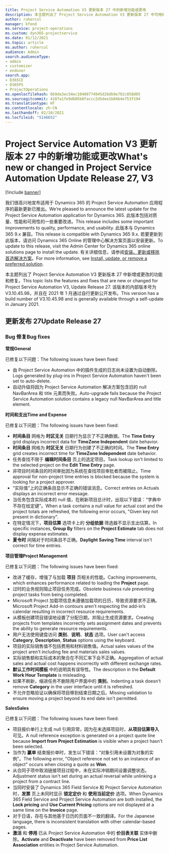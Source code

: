 ```yaml
---
title: Project Service Automation V3 更新版本 27 中的新增功能或更改
description: 本主题列出了 Project Service Automation V3 更新版本 27 中可用的功能和修复。
author: ruhercul
manager: kfend
ms.service: project-operations
ms.custom: dyn365-projectservice
ms.date: 01/12/2021
ms.topic: article
ms.author: ruhercul
audience: Admin
search.audienceType:
- admin
- customizer
- enduser
search.app:
- D365CE
- D365PS
- ProjectOperations
ms.openlocfilehash: 6b9da3ec54ec10408774945d26db9e702c858d05
ms.sourcegitcommit: 418fa1fe9d605b8faccc2d5dee1b04b4e753f194
ms.translationtype: HT
ms.contentlocale: zh-CN
ms.lasthandoff: 02/10/2021
ms.locfileid: "5146652"
---
```

# <a name="whats-new-or-changed-in-project-service-automation-update-release-27-v3"></a><span data-ttu-id="42059-103">Project Service Automation V3 更新版本 27 中的新增功能或更改</span><span class="sxs-lookup"><span data-stu-id="42059-103">What's new or changed in Project Service Automation Update Release 27, V3</span></span>

[!include [banner](../includes/psa-now-project-operations.md)]

<span data-ttu-id="42059-104">我们很高兴地宣布适用于 Dynamics 365 的 Project Service Automation 应用程序的最新更新已推出。</span><span class="sxs-lookup"><span data-stu-id="42059-104">We’re pleased to announce the latest update for the Project Service Automation application for Dynamics 365.</span></span> <span data-ttu-id="42059-105">此版本包括对质量、性能和可用性的一些重要改进。</span><span class="sxs-lookup"><span data-stu-id="42059-105">This release includes some important improvements to quality, performance, and usability.</span></span> <span data-ttu-id="42059-106">此版本与 Dynamics 365 9.x 兼容。</span><span class="sxs-lookup"><span data-stu-id="42059-106">This release is compatible with Dynamics 365 9.x.</span></span> <span data-ttu-id="42059-107">若要更新到此版本，请访问 Dynamics 365 Online 的管理中心解决方案页面以安装更新。</span><span class="sxs-lookup"><span data-stu-id="42059-107">To update to this release, visit the Admin Center for Dynamics 365 online solutions page to install the update.</span></span> <span data-ttu-id="42059-108">有关详细信息，请参阅[安装、更新或移除首选解决方案](https://docs.microsoft.com/power-platform/admin/install-remove-preferred-solution)。</span><span class="sxs-lookup"><span data-stu-id="42059-108">For more information, see [Install, update, or remove a preferred solution](https://docs.microsoft.com/power-platform/admin/install-remove-preferred-solution).</span></span>

<span data-ttu-id="42059-109">本主题列出了 Project Service Automation V3 更新版本 27 中新增或更改的功能和修复。</span><span class="sxs-lookup"><span data-stu-id="42059-109">This topic lists the features and fixes that are new or changed for Project Service Automation V3, Update Release 27.</span></span> <span data-ttu-id="42059-110">该版本的内部版本号为 V3.10.45.98，并且在 2021 年 1 月通过自行更新公开发布。</span><span class="sxs-lookup"><span data-stu-id="42059-110">This version has a build number of V3.10.45.98 and is generally available through a self-update in January 2021.</span></span>

## <a name="update-release-27"></a><span data-ttu-id="42059-111">更新发布 27</span><span class="sxs-lookup"><span data-stu-id="42059-111">Update Release 27</span></span>

### <a name="bug-fixes"></a><span data-ttu-id="42059-112">Bug 修复</span><span class="sxs-lookup"><span data-stu-id="42059-112">Bug fixes</span></span>

<span data-ttu-id="42059-113">**常规**</span><span class="sxs-lookup"><span data-stu-id="42059-113">**General**</span></span>

<span data-ttu-id="42059-114">已修复以下问题：</span><span class="sxs-lookup"><span data-stu-id="42059-114">The following issues have been fixed:</span></span>

- <span data-ttu-id="42059-115">由 Project Service Automation 中的插件生成的日志尚未设置为自动删除。</span><span class="sxs-lookup"><span data-stu-id="42059-115">Logs generated by plug-ins in Project Service Automation haven't been set to auto-delete.</span></span>
- <span data-ttu-id="42059-116">自动升级将因为 Project Service Automation 解决方案包含旧的 null NavBarArea 和 title 元素而失败。</span><span class="sxs-lookup"><span data-stu-id="42059-116">Auto-upgrade fails because the Project Service Automation solution contains a legacy null NavBarArea and title element.</span></span>

<span data-ttu-id="42059-117">**时间和支出**</span><span class="sxs-lookup"><span data-stu-id="42059-117">**Time and Expense**</span></span>

<span data-ttu-id="42059-118">已修复以下问题：</span><span class="sxs-lookup"><span data-stu-id="42059-118">The following issues have been fixed:</span></span>

- <span data-ttu-id="42059-119">**时间条目** 网格为 **时区无关** 日期行为显示了不正确数据。</span><span class="sxs-lookup"><span data-stu-id="42059-119">The **Time Entry** grid displays incorrect data for **TimeZone Independent** date behavior.</span></span>
- <span data-ttu-id="42059-120">**时间条目** 网格为 **时区无关** 日期行为创建了不正确的时间。</span><span class="sxs-lookup"><span data-stu-id="42059-120">The **Time Entry** grid creates incorrect time for **TimeZone Independent** date behavior.</span></span>
- <span data-ttu-id="42059-121">任务查找不限于 **编辑时间条目** 页上的选定项目。</span><span class="sxs-lookup"><span data-stu-id="42059-121">Task lookup isn't limited to the selected project on the **Edit Time Entry** page.</span></span>
- <span data-ttu-id="42059-122">非项目时间条目的时间审批因为系统在查找项目审批者而被阻止。</span><span class="sxs-lookup"><span data-stu-id="42059-122">Time approval for non-project time entries is blocked because the system is looking for a project approver.</span></span>
- <span data-ttu-id="42059-123">“实际值”上的正确条目显示不正确的错误消息。</span><span class="sxs-lookup"><span data-stu-id="42059-123">Correct entries on Actuals displays an incorrect error message.</span></span>
- <span data-ttu-id="42059-124">当任务包含实际成本的 null 值，在刷新项目总计时，出现以下错误：“字典中不存在给定键”。</span><span class="sxs-lookup"><span data-stu-id="42059-124">When a task contains a null value for actual cost and the project totals are refreshed, the following error occurs, "Given key not present in dictionary".</span></span>
- <span data-ttu-id="42059-125">在特定情况下，**项目估算** 选项卡上的 **分组依据** 筛选器不显示支出估算。</span><span class="sxs-lookup"><span data-stu-id="42059-125">In specific instances, **Group By** filters on the **Project Estimate** tab does not display expense estimates.</span></span>
- <span data-ttu-id="42059-126">**夏令时** 间隔对于时间条目不正确。</span><span class="sxs-lookup"><span data-stu-id="42059-126">**Daylight Saving Time** interval isn't correct for time entries.</span></span>

<span data-ttu-id="42059-127">**项目管理**</span><span class="sxs-lookup"><span data-stu-id="42059-127">**Project Management**</span></span>

<span data-ttu-id="42059-128">已修复以下问题：</span><span class="sxs-lookup"><span data-stu-id="42059-128">The following issues have been fixed:</span></span>

- <span data-ttu-id="42059-129">改进了缓存，增强了与加载 **项目** 页相关的性能。</span><span class="sxs-lookup"><span data-stu-id="42059-129">Caching improvements, which enhances performance related to loading the **Project** page.</span></span>
- <span data-ttu-id="42059-130">过时的业务规则阻止项目任务完成。</span><span class="sxs-lookup"><span data-stu-id="42059-130">Obsolete business rule preventing project tasks from being completed.</span></span>
- <span data-ttu-id="42059-131">Microsoft Project 加载项信息未遵循加载项的日历，导致资源要求不正确。</span><span class="sxs-lookup"><span data-stu-id="42059-131">Microsoft Project Add-in contours aren't respecting the add-in’s calendar resulting in incorrect resource requirements.</span></span>
- <span data-ttu-id="42059-132">从模板创建项目错误地设置了分配日期，并阻止生成资源要求。</span><span class="sxs-lookup"><span data-stu-id="42059-132">Creating projects from templates incorrectly sets assignment dates and prevents the ability to generate resource requirements.</span></span>
- <span data-ttu-id="42059-133">用户无法使用键盘访问 **类别**、**说明**、**状态** 选项。</span><span class="sxs-lookup"><span data-stu-id="42059-133">User can't access **Category**, **Description**, **Status** options using the keyboard.</span></span>
- <span data-ttu-id="42059-134">项目的实际销售值不包括费用和材料销售值。</span><span class="sxs-lookup"><span data-stu-id="42059-134">Actual sales values of the project aren't including fee and materials sales values.</span></span>
- <span data-ttu-id="42059-135">实际销售额和实际成本的聚合在不同汇率下会不正确。</span><span class="sxs-lookup"><span data-stu-id="42059-135">Aggregation of actual sales and actual cost happens incorrectly with different exchange rates.</span></span>
- <span data-ttu-id="42059-136">**默认工作时间模板** 中的说明具有误导性。</span><span class="sxs-lookup"><span data-stu-id="42059-136">The description in the **Default Work Hour Template** is misleading.</span></span>
- <span data-ttu-id="42059-137">如果不刷新，缩进任务不删除用户界面中的 **类别**。</span><span class="sxs-lookup"><span data-stu-id="42059-137">Indenting a task doesn't remove **Category** in the user interface until it is refreshed.</span></span>
- <span data-ttu-id="42059-138">不允许忽略验证以确保将项目移到结束日期之后。</span><span class="sxs-lookup"><span data-stu-id="42059-138">Missing validation to ensure moving a project beyond its end date isn't permitted.</span></span>

<span data-ttu-id="42059-139">**Sales**</span><span class="sxs-lookup"><span data-stu-id="42059-139">**Sales**</span></span>

<span data-ttu-id="42059-140">已修复以下问题：</span><span class="sxs-lookup"><span data-stu-id="42059-140">The following issues have been fixed:</span></span>

- <span data-ttu-id="42059-141">项目报价单行上生成 null 引用异常，因为在未选择项目时，**从项目估算导入** 可见。</span><span class="sxs-lookup"><span data-stu-id="42059-141">A null reference exception is generated on a project quote line because **Import from Project Estimation** is visible when a project hasn't been selected.</span></span>
- <span data-ttu-id="42059-142">当作为 **赢单** 结束报价单时，发生以下错误：“对象引用未设置为对象的实例”。</span><span class="sxs-lookup"><span data-stu-id="42059-142">The following error, "Object reference not set to an instance of an object" occurs when closing a quote as **Won**.</span></span>
- <span data-ttu-id="42059-143">从合同子项中取消链接项目过程中，未在实际冲销期间设置调整状态。</span><span class="sxs-lookup"><span data-stu-id="42059-143">Adjustment status isn't set during an actual reversal while unlinking a project from a contract line.</span></span>
- <span data-ttu-id="42059-144">当同时安装了 Dynamics 365 Field Service 和 Project Service Automation 时，**发票** 页上未同时显示 **锁定定价** 和 **使用当前定价** 选项。</span><span class="sxs-lookup"><span data-stu-id="42059-144">When Dynamics 365 Field Service and Project Service Automation are both installed, the **Lock pricing** and **Use Current Pricing** options are not displayed at a same time on the **Invoice** page.</span></span>
- <span data-ttu-id="42059-145">对于日语，存在与其他基于日历的页面不一致的翻译。</span><span class="sxs-lookup"><span data-stu-id="42059-145">For the Japanese language, there is inconsistent translation with other calendar-based pages.</span></span>
- <span data-ttu-id="42059-146">**激活** 和 **停用** 已从 Project Service Automation 中的 **价目表关联** 实体中删除。</span><span class="sxs-lookup"><span data-stu-id="42059-146">**Activate** and **Deactivate** have been removed from **Price List Association** entities in Project Service Automation.</span></span>

